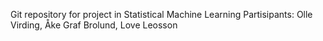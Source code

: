 Git repository for project in Statistical Machine Learning
Partisipants: Olle Virding, Åke Graf Brolund, Love Leosson
